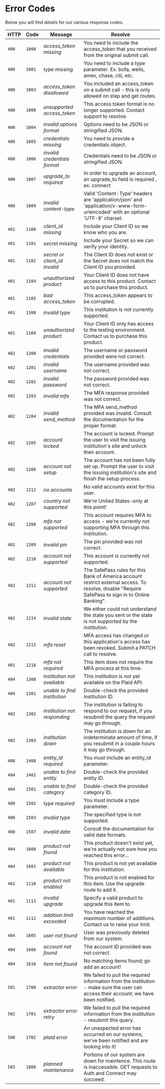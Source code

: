 # Error Codes

Below you will find details for our various response codes.

HTTP | Code | Message | Resolve
---- | ---- | ------- | -------
`400` | `1000` | *access_token missing* | You need to include the access_token that you received from the original submit call.
`400` | `1001` | *type missing* | You need to include a type parameter. Ex. bofa, wells, amex, chase, citi, etc.
`400` | `1003` | *access_token disallowed* | You included an access_token on a submit call - this is only allowed on step and get routes.
`400` | `1008` | *unsupported access_token* | This access token format is no longer supported. Contact support to resolve.
`400` | `1004` | *invalid options format* | Options need to be JSON or stringified JSON.
`400` | `1005` | *credentials missing* | You need to provide a credentials object.
`400` | `1006` | *invalid credentials format* | Credentials need to be JSON or stringified JSON.
`400` | `1007` | *upgrade_to required* | In order to upgrade an account, an upgrade_to field is required , ex. connect
`400` | `1009` | *invalid content-type* | Valid 'Content-Type' headers are 'application/json' and 'application/x-www-form-urlencoded' with an optional 'UTF-8' charset.
`401` | `1100` | *client_id missing* | Include your Client ID so we know who you are.
`401` | `1101` | *secret missing* | Include your Secret so we can verify your identity.
`401` | `1102` | *secret or client_id invalid* | The Client ID does not exist or the Secret does not match the Client ID you provided.
`401` | `1104` | *unauthorized product* | Your Client ID does not have access to this product. Contact us to purchase this product.
`401` | `1105` | *bad access_token* | This access_token appears to be corrupted.
`401` | `1108` | *invalid type* | This institution is not currently supported.
`401` | `1109` | *unauthorized product* | Your Client ID only has access to the testing environment. Contact us to purchase this product.
`402` | `1200` | *invalid credentials* | The username or password provided were not correct.
`402` | `1201` | *invalid username* | The username provided was not correct.
`402` | `1202` | *invalid password* | The password provided was not correct.
`402` | `1203` | *invalid mfa* | The MFA response provided was not correct.
`402` | `1204` | *invalid send_method* | The MFA send_method provided was invalid. Consult the documentation for the proper format.
`402` | `1205` | *account locked* | The account is locked. Prompt the user to visit the issuing institution's site and unlock their account.
`402` | `1206` | *account not setup* | The account has not been fully set up. Prompt the user to visit the issuing institution's site and finish the setup process.
`402` | `1212` | *no accounts* | No valid accounts exist for this user.
`402` | `1207` | *country not supported* | We're United States-only at this point!
`402` | `1208` | *mfa not supported* | This account requires MFA to access - we're currently not supporting MFA through this institution.
`402` | `1209` | *invalid pin* | The pin provided was not correct.
`402` | `1210` | *account not supported* | This account is currently not supported.
`402` | `1211` | *account not supported* | The SafePass rules for this Bank of America account restrict external access. To resolve, disable "Require SafePass to sign in to Online Banking".
`402` | `1214` | *invalid state* | We either could not understand the state you sent or the state is not supported by the institution.
`402` | `1215` | *mfa reset* | MFA access has changed or this application's access has been revoked. Submit a PATCH call to resolve.
`401` | `1218` | *mfa not required* | This item does not require the MFA process at this time.
`404` | `1300` | *institution not available* | This institution is not yet available on the Plaid API.
`404` | `1301` | *unable to find institution* | Double-check the provided institution ID.
`402` | `1302` | *institution not responding* | The institution is failing to respond to our request, if you resubmit the query the request may go through.
`402` | `1303` | *institution down* | The institution is down for an indeterminate amount of time, if you resubmit in a couple hours it may go through.
`400` | `1400` | *entity_id required* | You must include an entity_id parameter.
`404` | `1401` | *unable to find entity* | Double-check the provided entity ID.
`404` | `1501` | *unable to find category* | Double-check the provided category ID.
`400` | `1502` | *type required* | You must include a type parameter.
`400` | `1503` | *invalid type* | The specified type is not supported.
`400` | `1507` | *invalid date* | Consult the documentation for valid date formats.
`404` | `1600` | *product not found* | This product doesn't exist yet, we're actually not sure how you reached this error...
`404` | `1601` | *product not available* | This product is not yet available for this institution.
`401` | `1110` | *product not enabled* | This product is not enabled for this item. Use the upgrade route to add it.
`401` | `1111` | *invalid upgrade* | Specify a valid product to upgrade this item to.
`401` | `1112` | *addition limit exceeded* | You have reached the maximum number of additions. Contact us to raise your limit.
`404` | `1605` | *user not found* | User was previously deleted from our system.
`404` | `1606` | *account not found* | The account ID provided was not correct.
`404` | `1610` | *item not found* | No matching items found; go add an account!
`501` | `1700` | *extractor error* | We failed to pull the required information from the institution - make sure the user can access their account; we have been notified.
`502` | `1701` | *extractor error retry* | We failed to pull the required information from the institution - resubmit this query.
`500` | `1702` | *plaid error* | An unexpected error has occurred on our systems; we've been notified and are looking into it!
`503` | `1800` | *planned maintenance* | Portions of our system are down for maintence. This route is inaccessible. GET requests to Auth and Connect may succeed.
